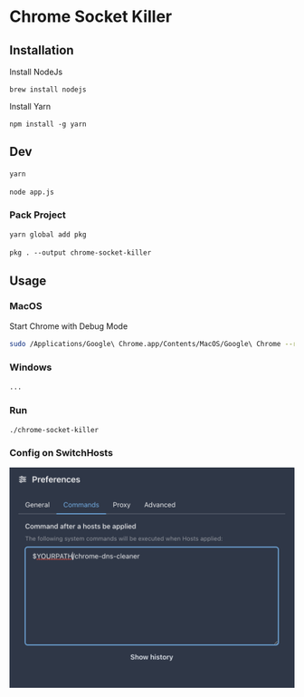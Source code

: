 # Chrome Socket Killer

## Installation
Install NodeJs
```
brew install nodejs
```

Install Yarn
```
npm install -g yarn
```

## Dev
```
yarn 

node app.js
```
### Pack Project
```
yarn global add pkg

pkg . --output chrome-socket-killer
```

## Usage
### MacOS
Start Chrome with Debug Mode
```bash
sudo /Applications/Google\ Chrome.app/Contents/MacOS/Google\ Chrome --remote-debugging-port=9222  >/dev/null 2>&1 &
```

### Windows
```bash
...
```

### Run
```
./chrome-socket-killer
```

### Config on SwitchHosts
![switchhosts_config](./img/image1.png)




